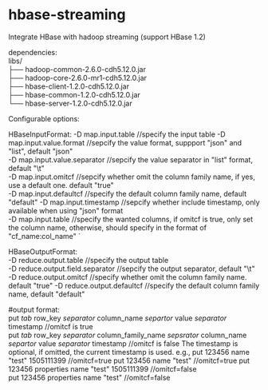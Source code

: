 # hbase-streaming
Integrate HBase with hadoop streaming (support HBase 1.2)    
     
dependencies:   
libs/   
├── hadoop-common-2.6.0-cdh5.12.0.jar   
├── hadoop-core-2.6.0-mr1-cdh5.12.0.jar     
├── hbase-client-1.2.0-cdh5.12.0.jar      
├── hbase-common-1.2.0-cdh5.12.0.jar       
└── hbase-server-1.2.0-cdh5.12.0.jar      
     
   
Configurable options:    
     
HBaseInputFormat: 
-D map.input.table            //specify the input table 
-D map.input.value.format     //sepcify the value format, suppport "json" and "list", default "json"  
-D map.input.value.separator  //sepcify the value separator in "list" format, default "\t"  
-D map.input.omitcf           //sepcify whether omit the column family name, if yes, use a default one. default "true"  
-D map.input.defaultcf        //specify the default column family name, default "default" 
-D map.input.timestamp        //sepcify whether include timestamp, only available when using "json" format  
-D map.input.table            //specify the wanted columns, if omitcf is true, only set the column name, otherwise, should specify in the format of "cf_name:col_name" `  
    
      
     
HBaseOutputFormat:  
-D reduce.output.table            //specify the output table  
-D reduce.output.field.separator  //sepcify the output separator, default "\t"  
-D reduce.output.omitcf           //specify whether omit the column family name. default "true" 
-D reduce.output.defaultcf        //specify the default column family name, default "default" 
   
   
#output format:   
put _tab_ row_key _separator_ column_name _separtor_ value _separator_ timestamp                                //omitcf is true  
put _tab_ row_key _separator_ column_family_name _sepsrator_ column_name _separtor_ value _separator_ timestamp   //omitcf is false 
The timestamp is optional, if omitted, the current timestamp is used. e.g., 
put 123456 name "test" 1505111399                 //omitcf=true 
put 123456 name "test"                            //omitcf=true 
put 123456 properties name "test" 1505111399      //omitcf=false  
put 123456 properties name "test"                 //omitcf=false  
